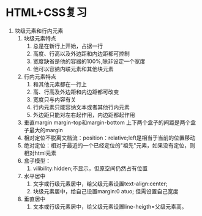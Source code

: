 # HTML+CSS复习

1. 块级元素和行内元素
   1. 块级元素特点
      1. 总是在新行上开始，占据一行
      2. 高度、行高以及外边距和内边距都可控制
      3. 宽度缺省是他的容器的100%,除非设定一个宽度
      4. 他可以容纳内联元素和其他块元素
   2. 行内元素特点
      1. 和其他元素都在一行上
      2. 高、行高及外边距和内边距都可改变
      3. 宽度只与内容有关
      4. 行内元素只能容纳文本或者其他行内元素
      5. 外边距只能对左右起作用，内边距都起作用
   3. 垂直margin margin-top和margin-bottom 上下两个盒子的间距是两个盒子最大的margin
   4. 相对定位不脱离文档流：position：relative;left是相当于当前的位置移动
   5. 绝对定位：相对于最近的一个已经定位的"祖先"元素，如果没有定位，则相对html元素
   6. 盒子模型：
      1. vilibility:hidden;不显示，但原空间仍然占有位置
   7. 水平居中
      1. 文字或行级元素居中，给父级元素设置text-align:center;
      2. 块级元素居中，给自己设置margin:0 atuo; 但需设置自己宽度
   8. 垂直居中
      1. 文本或行级元素居中，给父级元素设置line-heigth=父级元素高。
